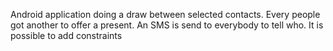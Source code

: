 Android application doing a draw between selected contacts. Every people got another to offer a present. An SMS is send to everybody to tell who.
It is possible to add constraints